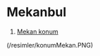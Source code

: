 # Mekanbul

1. [Mekan konum](https://mekanbul.muratincir.repl.co/api/mekanlar?enlem=37.8&boylam=30.5)

(/resimler/konumMekan.PNG)

